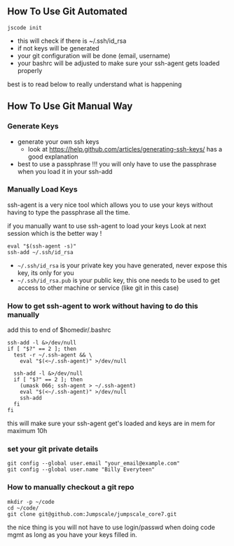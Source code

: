 ## How To Use Git Automated

```
jscode init
```

- this will check if there is ~/.ssh/id_rsa
- if not keys will be generated
- your git configuration will be done (email, username)
- your bashrc will be adjusted to make sure your ssh-agent gets loaded properly

best is to read below to really understand what is happening

## How To Use Git Manual Way

### Generate Keys

- generate your own ssh keys
    - look at https://help.github.com/articles/generating-ssh-keys/ has a good explanation
- best to use a passphrase !!! you will only have to use the passphrase when you load it in your ssh-add

### Manually Load Keys

ssh-agent is a very nice tool which allows you to use your keys without having to type the passphrase all the time.

if you manually want to use ssh-agent to load your keys
Look at next session which is the better way !

```
eval "$(ssh-agent -s)"
ssh-add ~/.ssh/id_rsa
```

- ```~/.ssh/id_rsa``` is your private key you have generated, never expose this key, its only for you
- ```~/.ssh/id_rsa.pub``` is your public key, this one needs to be used to get access to other machine or service (like git in this case)

### How to get ssh-agent to work without having to do this manually

add this to end of $homedir/.bashrc
```
ssh-add -l &>/dev/null
if [ "$?" == 2 ]; then
  test -r ~/.ssh-agent && \
    eval "$(<~/.ssh-agent)" >/dev/null

  ssh-add -l &>/dev/null
  if [ "$?" == 2 ]; then
    (umask 066; ssh-agent > ~/.ssh-agent)
    eval "$(<~/.ssh-agent)" >/dev/null
    ssh-add
  fi
fi
```

this will make sure your ssh-agent get's loaded and keys are in mem for maximum 10h


### set your git private details

```
git config --global user.email "your_email@example.com"
git config --global user.name "Billy Everyteen"
```

### How to manually checkout a git repo

```
mkdir -p ~/code
cd ~/code/
git clone git@github.com:Jumpscale/jumpscale_core7.git
```

the nice thing is you will not have to use login/passwd when doing code mgmt as long as you have your keys filled in.



